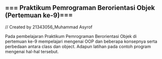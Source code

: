 ## === Praktikum Pemrograman Berorientasi Objek (Pertemuan ke-9)===

// Created by 21343056_Muhammad Asyrof

  Pada pembelajaran Praktikum Pemrograman Berorientasi Objek di pertemuan ke-9 mempelajari mengenai OOP dan beberapa konsepnya serta perbedaan antara class dan object. Adapun latihan pada contoh program mengenai hal-hal tersebut.
  
